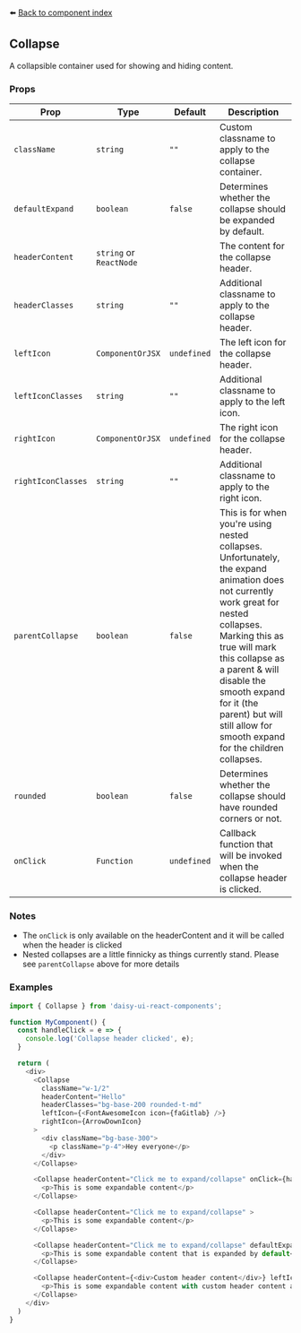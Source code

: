 ⬅️ [Back to component index](README.md)

## Collapse

A collapsible container used for showing and hiding content.

### Props

| Prop               | Type                    | Default     | Description                                                                 |
| ------------------ | ----------------------- | ----------- | --------------------------------------------------------------------------- |
| `className`        | `string`                | `""`        | Custom classname to apply to the collapse container.                        |
| `defaultExpand`    | `boolean`               | `false`     | Determines whether the collapse should be expanded by default.              |
| `headerContent`    | `string` or `ReactNode` |             | The content for the collapse header.                                        |
| `headerClasses`    | `string`                | `""`        | Additional classname to apply to the collapse header.                       |
| `leftIcon`         | `ComponentOrJSX`        | `undefined` | The left icon for the collapse header.                                      |
| `leftIconClasses`  | `string`                | `""`        | Additional classname to apply to the left icon.                             |
| `rightIcon`        | `ComponentOrJSX`        | `undefined` | The right icon for the collapse header.                                     |
| `rightIconClasses` | `string`                | `""`        | Additional classname to apply to the right icon.                            |
| `parentCollapse`     | `boolean`               | `false`     | This is for when you're using nested collapses. Unfortunately, the expand animation does not currently work great for nested collapses. Marking this as true will mark this collapse as a parent & will disable the smooth expand for it (the parent) but will still allow for smooth expand for the children collapses.          |
| `rounded`          | `boolean`               | `false`     | Determines whether the collapse should have rounded corners or not.         |
| `onClick`          | `Function`              | `undefined` | Callback function that will be invoked when the collapse header is clicked. |


### Notes

* The `onClick` is only available on the headerContent and it will be called when the header is clicked
* Nested collapses are a little finnicky as things currently stand. Please see `parentCollapse` above for more details


### Examples

```javascript
import { Collapse } from 'daisy-ui-react-components';

function MyComponent() {
  const handleClick = e => {
    console.log('Collapse header clicked', e);
  }

  return (
    <div>
      <Collapse
        className="w-1/2"
        headerContent="Hello"
        headerClasses="bg-base-200 rounded-t-md"
        leftIcon={<FontAwesomeIcon icon={faGitlab} />}
        rightIcon={ArrowDownIcon}
      >
        <div className="bg-base-300">
          <p className="p-4">Hey everyone</p>
        </div>
      </Collapse>

      <Collapse headerContent="Click me to expand/collapse" onClick={handleClick}>
        <p>This is some expandable content</p>
      </Collapse>

      <Collapse headerContent="Click me to expand/collapse" >
        <p>This is some expandable content</p>
      </Collapse>

      <Collapse headerContent="Click me to expand/collapse" defaultExpand={true}>
        <p>This is some expandable content that is expanded by default</p>
      </Collapse>

      <Collapse headerContent={<div>Custom header content</div>} leftIcon={<MyCustomIcon />} className="my-custom-class">
        <p>This is some expandable content with custom header content and a custom left icon</p>
      </Collapse>
    </div>
  )
}
```